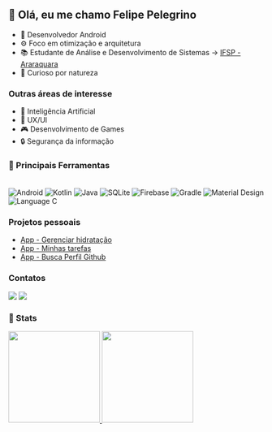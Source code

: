## 👋 Olá, eu me chamo Felipe Pelegrino

- 📱 Desenvolvedor Android
- ⚙️ Foco em otimização e arquitetura 
- 📚 Estudante de Análise e Desenvolvimento de Sistemas -> [IFSP - Araraquara](http://arq.ifsp.edu.br/)
- 👀 Curioso por natureza

### Outras áreas de interesse

- 🧠 Inteligência Artificial
- 🎨 UX/UI 
- 🎮 Desenvolvimento de Games
- 🔒 Segurança da informação

### 🧰 Principais Ferramentas
<div style="display: inline_block"><br>
  <img align="center" alt="Android" src="https://img.shields.io/badge/Android-3DDC84?style=for-the-badge&logo=android&logoColor=white">
  <img align="center" alt="Kotlin" src="https://img.shields.io/badge/Kotlin-0095D5?&style=for-the-badge&logo=kotlin&logoColor=white">
  <img align="center" alt="Java" src="https://img.shields.io/badge/Java-ED8B00?style=for-the-badge&logo=java&logoColor=white">
  <img align="center" alt="SQLite" src="https://img.shields.io/badge/SQLite-07405E?style=for-the-badge&logo=sqlite&logoColor=white">
  <img align="center" alt="Firebase" src="https://img.shields.io/badge/firebase-ffca28?style=for-the-badge&logo=firebase&logoColor=black">
  <img align="center" alt="Gradle" src="https://img.shields.io/badge/gradle-02303A?style=for-the-badge&logo=gradle&logoColor=white">
  <img align="center" alt="Material Design" src="https://img.shields.io/badge/Material--UI-0081CB?style=for-the-badge&logo=material-ui&logoColor=white">
  <img align="center" alt="Language C" src="https://img.shields.io/badge/C-00599C?style=for-the-badge&logo=c&logoColor=white">
</div>

### Projetos pessoais
- [App - Gerenciar hidratação](https://github.com/FelipePelegrino/CronoAgua)
- [App - Minhas tarefas](https://github.com/FelipePelegrino/MinhasTarefas)
- [App - Busca Perfil Github](https://github.com/FelipePelegrino/GITHUB_DMOS5)

### Contatos
<div> 
  <a href = "mailto:devpelegrino@gmail.com"><img src="https://img.shields.io/badge/-Gmail-%23333?style=for-the-badge&logo=gmail&logoColor=white" target="_blank"></a>
  <a href="https://www.linkedin.com/in/felipe-fernandes-pelegrino-b35984176/" target="_blank"><img src="https://img.shields.io/badge/-LinkedIn-%230077B5?style=for-the-badge&logo=linkedin&logoColor=white" target="_blank"></a> 
</div>

### 📝 Stats

<div>
  <a href="https://github.com/FelipePelegrino">
  <img height="180em" src="https://github-readme-stats.vercel.app/api?username=FelipePelegrino&show_icons=true&theme=dark&include_all_commits=true&count_private=true"/>
  <img height="180em" src="https://github-readme-stats.vercel.app/api/top-langs/?username=FelipePelegrino&layout=compact&langs_count=8&theme=dark"/>
</div>


